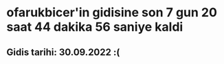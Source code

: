 # ofarukbicer'in gidisine son 7 gun 20 saat 44 dakika 56 saniye kaldi

## Gidis tarihi: 30.09.2022 :(